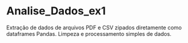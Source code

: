 # Analise_Dados_ex1
Extração de dados de arquivos PDF e CSV zipados diretamente como dataframes Pandas. Limpeza e processamento simples de dados.
